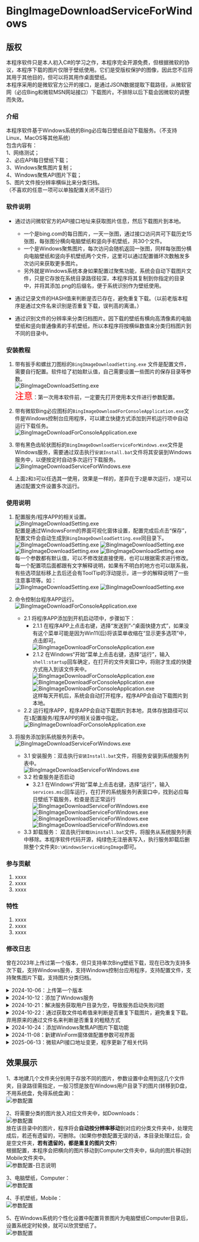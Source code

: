 # BingImageDownloadServiceForWindows

## 版权
本程序软件只是本人初入C#的学习之作，本程序完全开源免费，但根据微软的协议，本程序下载的图片仅限于壁纸使用。它们是受版权保护的图像，因此您不应将其用于其他目的，但可以将其用作桌面壁纸。  
本程序采用的是微软官方公开的接口，是通过JSON数据提取下载路径，从微软官网（必应Bing和微软MSN网站接口）下载图片。不排除以后下载会因微软的调整而失效。

### 介绍
本程序软件基于Windows系统的Bing必应每日壁纸自动下载服务。（不支持Linux、MacOS等其他系统）  
包含内容有：  
1、网络测试；  
2、必应API每日壁纸下载；  
3、Windows聚焦图片复制；  
4、Windows聚焦API图片下载；  
5、图片文件按分辨率横纵比来分类归档。  
（不喜欢的任意一项可以单独配置关闭不运行）  


### 软件说明
* 通过访问微软官方的API接口地址来获取图片信息，然后下载图片到本地。  
  * 一个是bing.com的每日图片，一天一张图，通过接口访问共可下载历史15张图，每张图分横向电脑壁纸和竖向手机壁纸，共30个文件。  
  * 一个是Windows聚焦图片，每次访问会随机返回一张图，同样每张图分横向电脑壁纸和竖向手机壁纸两个文件，这里可以通过配置循环次数触发多次访问来获取更多图片。  
  * 另外就是Windows系统本身如果配置过聚焦功能，系统会自动下载图片文件，只是它存放在系统目录路径较深，本程序将其复制到你指定的目录中，并将其添加.png的后缀名，便于系统识别作为壁纸使用。  

* 通过记录文件的HASH值来判断是否已存在，避免重复下载。（以前老版本程序是通过文件名来识别是否重复下载，误判高的离谱。）  

* 通过识别文件的分辨率来分类归档图片。因下载的壁纸有横向高清像素的电脑壁纸和竖向普通像素的手机壁纸，所以本程序将按横纵数值来分类归档图片到不同的目录中。  


### 安装教程

1.  带有扳手和螺丝刀图标的`BingImageDownloadSetting.exe` 文件是配置文件，需要自行配置。软件给了初始默认值，自己需要设置一些图片的保存目录等参数。  
![BingImageDownloadSetting.exe](https://gitee.com/gggplso/MarkdownPhotos/raw/master/Photos/BingImageDownloadServiceForWindows/README/BingImageDownloadSetting_ico.png)  
<font size=5 color=red>注意</font>：第一次用本软件前，一定要先打开使用本文件进行参数配置。


2.  带有微软Bing必应图标的`BingImageDownloadForConsoleApplication.exe`文件是Windows控制台应用程序，可以建立快捷方式添加到开机运行项中自动运行下载任务。  
![BingImageDownloadForConsoleApplication.exe](https://gitee.com/gggplso/MarkdownPhotos/raw/master/Photos/BingImageDownloadServiceForWindows/README/BingImageDownloadForConsoleApplication_ico.png)  


3.  带有黑色齿轮状图标的`BingImageDownloadServiceForWindows.exe`文件是Windows服务，需要通过双击执行`安装Install.bat`文件将其安装到Windows服务中，以便按定时自动多次运行下载服务。  
![BingImageDownloadServiceForWindows.exe](https://gitee.com/gggplso/MarkdownPhotos/raw/master/Photos/BingImageDownloadServiceForWindows/README/BingImageDownloadServiceForWindows_ico.png)  


4.  上面`2`和`3`可以任选其一使用，效果是一样的，差异在于`2`是单次运行，`3`是可以通过配置文件设置多次运行。  



### 使用说明

1.  配置服务/程序APP的相关设置。  
![BingImageDownloadSetting.exe](https://gitee.com/gggplso/MarkdownPhotos/raw/master/Photos/BingImageDownloadServiceForWindows/README/BingImageDownloadSetting_ico_list.png)  
配置是通过WindowsForm的界面可视化窗体设置，配置完成后点击“保存”，配置文件会自动生成到`BingImageDownloadSetting.exe`同目录下。  
![BingImageDownloadSetting.exe](https://gitee.com/gggplso/MarkdownPhotos/raw/master/Photos/BingImageDownloadServiceForWindows/README/BingImageDownloadSetting_MainSetting.png)
![BingImageDownloadSetting.exe](https://gitee.com/gggplso/MarkdownPhotos/raw/master/Photos/BingImageDownloadServiceForWindows/README/BingImageDownloadSetting_Setting1.png)
![BingImageDownloadSetting.exe](https://gitee.com/gggplso/MarkdownPhotos/raw/master/Photos/BingImageDownloadServiceForWindows/README/BingImageDownloadSetting_Setting2.png)
![BingImageDownloadSetting.exe](https://gitee.com/gggplso/MarkdownPhotos/raw/master/Photos/BingImageDownloadServiceForWindows/README/BingImageDownloadSetting_Setting3.png)  
每一个参数都有默认值，可以不修改就直接使用，也可以根据需求进行修改。每一个配置项后面都跟有文字解释说明，如果有不明白的地方也可以联系我，有些选项鼠标移上去后还会有ToolTip的浮动提示，进一步的解释说明了一些注意事项等。如：  
![BingImageDownloadSetting.exe](https://gitee.com/gggplso/MarkdownPhotos/raw/master/Photos/BingImageDownloadServiceForWindows/README/BingImageDownloadSetting_TooTip1.png)
![BingImageDownloadSetting.exe](https://gitee.com/gggplso/MarkdownPhotos/raw/master/Photos/BingImageDownloadServiceForWindows/README/BingImageDownloadSetting_TooTip2.png)


2.  命令控制台程序APP运行。  
![BingImageDownloadForConsoleApplication.exe](https://gitee.com/gggplso/MarkdownPhotos/raw/master/Photos/BingImageDownloadServiceForWindows/README/BingImageDownloadForConsoleApplication_ico_list.png)  
    * 2.1 将程序APP添加到开机启动项中，步骤如下：  
      * 2.1.1 在程序APP上点击右键，选择“发送到”-“桌面快捷方式”，如果没有这个菜单可能是因为Win11(后)将该菜单收缩在“显示更多选项”中，点击即可。  
![BingImageDownloadForConsoleApplication.exe](https://gitee.com/gggplso/MarkdownPhotos/raw/master/Photos/BingImageDownloadServiceForWindows/README/BingImageDownloadForConsoleApplication_shell.png)  
      * 2.1.2 在Windows“开始”菜单上点击右键，选择“运行”，输入`shell:startup`回车确定，在打开的文件夹窗口中，将刚才生成的快捷方式拖入到该文件夹中。  
![BingImageDownloadForConsoleApplication.exe](https://gitee.com/gggplso/MarkdownPhotos/raw/master/Photos/BingImageDownloadServiceForWindows/README/BingImageDownloadForConsoleApplication_startup.png) ![BingImageDownloadForConsoleApplication.exe](https://gitee.com/gggplso/MarkdownPhotos/raw/master/Photos/BingImageDownloadServiceForWindows/README/BingImageDownloadForConsoleApplication_run.png) ![BingImageDownloadForConsoleApplication.exe](https://gitee.com/gggplso/MarkdownPhotos/raw/master/Photos/BingImageDownloadServiceForWindows/README/BingImageDownloadForConsoleApplication_start.png)  
 这样每天开机后，系统会自动打开程序，程序APP会自动下载图片到本地。
    * 2.2 运行程序APP，程序APP会自动下载图片到本地，具体存放路径可以在`1`配置服务/程序APP的相关设置中指定。  
![BingImageDownloadForConsoleApplication.exe](https://gitee.com/gggplso/MarkdownPhotos/raw/master/Photos/BingImageDownloadServiceForWindows/README/BingImageDownloadForConsoleApplication_Download.png)


3.  将服务添加到系统服务列表中。  
![BingImageDownloadServiceForWindows.exe](https://gitee.com/gggplso/MarkdownPhotos/raw/master/Photos/BingImageDownloadServiceForWindows/README/BingImageDownloadServiceForWindows_ico_list.png)  
    * 3.1 安装服务：双击执行`安装Install.bat`文件，将服务安装到系统服务列表中。  
![BingImageDownloadServiceForWindows.exe](https://gitee.com/gggplso/MarkdownPhotos/raw/master/Photos/BingImageDownloadServiceForWindows/README/BingImageDownloadServiceForWindows_Install.png)  
    * 3.2 检查服务是否启动  
      * 3.2.1 在Windows“开始”菜单上点击右键，选择“运行”，输入`services.msc`回车运行，在打开的系统服务列表窗口中，找到必应每日壁纸下载服务，检查是否正常运行  
![BingImageDownloadServiceForWindows.exe](https://gitee.com/gggplso/MarkdownPhotos/raw/master/Photos/BingImageDownloadServiceForWindows/README/BingImageDownloadForConsoleApplication_startup.png)  
![BingImageDownloadServiceForWindows.exe](https://gitee.com/gggplso/MarkdownPhotos/raw/master/Photos/BingImageDownloadServiceForWindows/README/BingImageDownloadServiceForWindows_services.png)  
![BingImageDownloadServiceForWindows.exe](https://gitee.com/gggplso/MarkdownPhotos/raw/master/Photos/BingImageDownloadServiceForWindows/README/BingImageDownloadServiceForWindows_servicelist.png)  
![BingImageDownloadServiceForWindows.exe](https://gitee.com/gggplso/MarkdownPhotos/raw/master/Photos/BingImageDownloadServiceForWindows/README/%E7%B3%BB%E7%BB%9F%E6%9C%8D%E5%8A%A1%E4%B8%ADBing%E5%9B%BE%E7%89%87%E4%B8%8B%E8%BD%BD%E6%9C%8D%E5%8A%A1%E6%88%AA%E5%9B%BE.png)  
    * 3.3 卸载服务： 双击执行`卸载Uninstall.bat`文件，将服务从系统服务列表中移除。本程序软件代码开源，纯绿色无注册表写入，执行服务卸载后删除整个文件夹`D:\WindowsServiceBingImage`即可。   




### 参与贡献

1.  xxxx
2.  xxxx
3.  xxxx


### 特性

1.  xxxx
2.  xxxx
3.  xxxx


### 修改日志  
曾在2023年上传过第一个版本，但只支持单次Bing壁纸下载，现在已改为支持多次下载，支持Windows服务，支持Windows控制台应用程序，支持配置文件，支持聚焦图片下载，支持图片分类归档。  
<details>
    <summary>
        2024-10-06：上传第一个版本  
    </summary>
</details>
<details>
    <summary>
        2024-10-12：添加了Windows服务  
    </summary>
</details>
<details>
    <summary>
        2024-10-21：解决服务获取用户目录为空，导致服务启动失败问题
    </summary>
</details>
<details>
    <summary>
        2024-10-22：通过获取文件哈希值来判断是否重复下载图片，避免重复下载。弃用原来的通过文件名来判断是否重复的粗糙方式  
    </summary>
</details>
<details>
    <summary>
        2024-10-24：添加Windows聚焦API图片下载功能
    </summary>
</details>
<details>
    <summary>
        2024-11-08：新建WinForm窗体做配置参数可视界面
    </summary> 
</details>
<details>
    <summary>
        2025-06-13：微软API接口地址变更，程序更新了相关代码  
    </summary> 
    从原来的接口地址：arc.msn.com  
    更换为新的接口地址：fd.api.iris.microsoft.com  
    更换后，原来的程序会报错，需要更新程序版本。  
</details>


## 效果展示
1、本地建几个文件夹分别用于存放不同的图片，参数设置中会用到这几个文件夹，目录路径需指定，一般习惯是放在Windows用户目录下的图片(转移到D盘，不用系统盘，免得系统盘满)：  
![参数配置](https://gitee.com/gggplso/MarkdownPhotos/raw/master/Photos/BingImageDownloadServiceForWindows/README/参数配置效果0.png)


2、将需要分类的图片放入对应文件夹中，如Downloads：  
![参数配置](https://gitee.com/gggplso/MarkdownPhotos/raw/master/Photos/BingImageDownloadServiceForWindows/README/参数配置效果1.png)  
放在该目录中的图片，程序将会**自动按分辨率移动**到对应的分类文件夹中，处理完成后，若还有遗留的，可删除。（如果你参数配置无误的话，本目录处理过后，会是空文件夹，**若有遗留的，都是重复的图片文件**）  
根据配置，本程序会把横向的图片移动到Computer文件夹中，纵向的图片移动到Mobile文件夹中。  
![参数配置-日志说明](https://gitee.com/gggplso/MarkdownPhotos/raw/master/Photos/BingImageDownloadServiceForWindows/README/%E4%BB%8EDownload%E5%A4%8D%E5%88%B6%E5%9B%BE%E7%89%87%E6%96%87%E4%BB%B6%E7%9A%84%E6%97%A5%E5%BF%97%E8%AE%B0%E5%BD%95.png)

3、电脑壁纸，Computer：  
![参数配置](https://gitee.com/gggplso/MarkdownPhotos/raw/master/Photos/BingImageDownloadServiceForWindows/README/参数配置效果2.png)


4、手机壁纸，Mobile：  
![参数配置](https://gitee.com/gggplso/MarkdownPhotos/raw/master/Photos/BingImageDownloadServiceForWindows/README/参数配置效果3.png)


5、在Windows系统的个性化设置中配置背景图片为电脑壁纸Computer目录后，设置系统定时轮换，就可以欣赏壁纸了。  
![参数配置](https://gitee.com/gggplso/MarkdownPhotos/raw/master/Photos/BingImageDownloadServiceForWindows/README/参数配置效果4.png)